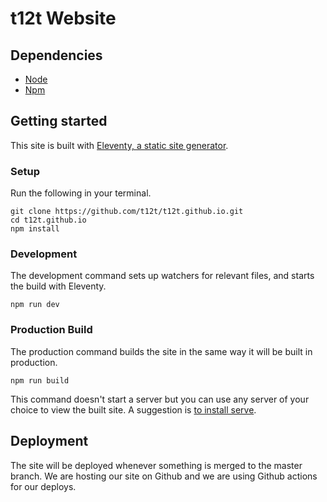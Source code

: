 # t12t Website

## Dependencies

- [Node](https://nodejs.org)
- [Npm](https://www.npmjs.com)

## Getting started

This site is built with [Eleventy, a static site generator](https://www.11ty.dev/).

### Setup

Run the following in your terminal.

```
git clone https://github.com/t12t/t12t.github.io.git
cd t12t.github.io
npm install
```

### Development

The development command sets up watchers for relevant files, and starts the build with Eleventy.

```
npm run dev
```

### Production Build

The production command builds the site in the same way it will be built in production.

```
npm run build
```

This command doesn't start a server but you can use any server of your choice to view the built site. A suggestion is [to install serve](https://www.npmjs.com/package/serve).

## Deployment

The site will be deployed whenever something is merged to the master branch. We are hosting our site on Github and we are using Github actions for our deploys.
